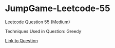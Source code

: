 # JumpGame-Leetcode-55

Leetcode Question 55 (Medium)

Techniques Used in Question:
Greedy

[Link to Question](https://leetcode.com/problems/jump-game/)
